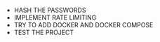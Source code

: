 - HASH THE PASSWORDS
- IMPLEMENT RATE LIMITING
- TRY TO ADD DOCKER AND DOCKER COMPOSE 
- TEST THE PROJECT